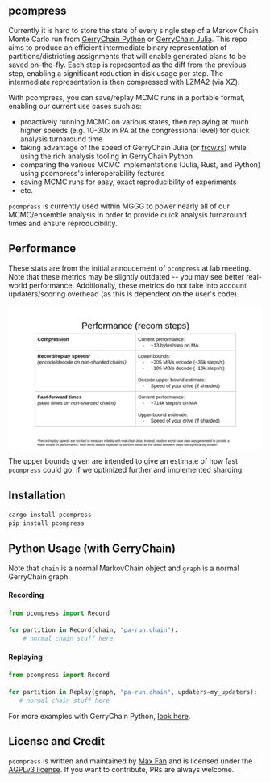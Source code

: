 ## pcompress
Currently it is hard to store the state of every single step of a Markov Chain Monte Carlo run from [GerryChain Python](https://github.com/mggg/GerryChain) or [GerryChain Julia](https://github.com/mggg/GerryChainJulia).
This repo aims to produce an efficient intermediate binary representation of partitions/districting assignments that will enable generated plans to be saved on-the-fly.
Each step is represented as the diff from the previous step, enabling a significant reduction in disk usage per step.
The intermediate representation is then compressed with LZMA2 (via XZ).

With pcompress, you can save/replay MCMC runs in a portable format, enabling our current use cases such as:
- proactively running MCMC on various states, then replaying at much higher speeds (e.g. 10-30x in PA at the congressional level) for quick analysis turnaround time
- taking advantage of the speed of GerryChain Julia (or [frcw.rs](https://github.com/pjrule/frcw.rs)) while using the rich analysis tooling in GerryChain Python
- comparing the various MCMC implementations (Julia, Rust, and Python) using pcompress's interoperability features
- saving MCMC runs for easy, exact reproducibility of experiments
- etc.

`pcompress` is currently used within MGGG to power nearly all of our MCMC/ensemble analysis in order to provide quick analysis turnaround times and ensure reproducibility.

## Performance
These stats are from the initial annoucement of `pcompress` at lab meeting.
Note that these metrics may be slightly outdated -- you may see better real-world performance.
Additionally, these metrics do not take into account updaters/scoring overhead (as this is dependent on the user's code).

![performance stats](stats/performance-slide.png)

The upper bounds given are intended to give an estimate of how fast `pcompress` could go, if we optimized further and implemented sharding.

## Installation
```bash
cargo install pcompress
pip install pcompress
```

## Python Usage (with GerryChain)
Note that `chain` is a normal MarkovChain object and `graph` is a normal GerryChain graph.

#### Recording

```python
from pcompress import Record

for partition in Record(chain, "pa-run.chain"):
    # normal chain stuff here
```

#### Replaying

```python
from pcompress import Record

for partition in Replay(graph, "pa-run.chain", updaters=my_updaters):
   # normal chain stuff here
```

For more examples with GerryChain Python, [look here](https://github.com/InnovativeInventor/pcompress/blob/main/python/demo/pcompress-demo.ipynb).

## License and Credit
`pcompress` is written and maintained by [Max Fan](https://max.fan) and is licensed under the [AGPLv3 license](LICENSE).
If you want to contribute, PRs are always welcome.
